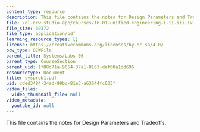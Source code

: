 ```yaml
---
content_type: resource
description: This file contains the notes for Design Parameters and Tradeoffs.
file: /ol-ocw-studio-app/courses/16-01-unified-engineering-i-ii-iii-iv-fall-2005-spring-2006/cded348434ad99bc81e3a63644fc033f_sysprob1.pdf
file_size: 30372
file_type: application/pdf
learning_resource_types: []
license: https://creativecommons.org/licenses/by-nc-sa/4.0/
ocw_type: OCWFile
parent_title: Systems/Labs 06
parent_type: CourseSection
parent_uid: 1f88d71a-9054-37a1-8163-daf60a1dd696
resourcetype: Document
title: sysprob1.pdf
uid: cded3484-34ad-99bc-81e3-a63644fc033f
video_files:
  video_thumbnail_file: null
video_metadata:
  youtube_id: null
---
```

This file contains the notes for Design Parameters and Tradeoffs.